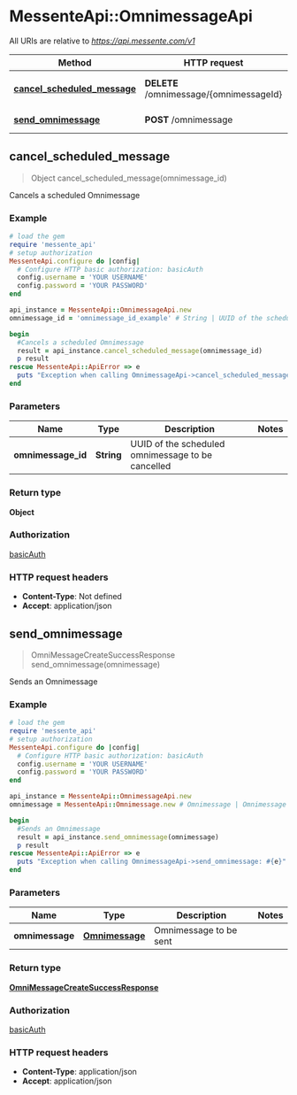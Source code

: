 # MessenteApi::OmnimessageApi

All URIs are relative to *https://api.messente.com/v1*

Method | HTTP request | Description
------------- | ------------- | -------------
[**cancel_scheduled_message**](OmnimessageApi.md#cancel_scheduled_message) | **DELETE** /omnimessage/{omnimessageId} | Cancels a scheduled Omnimessage
[**send_omnimessage**](OmnimessageApi.md#send_omnimessage) | **POST** /omnimessage | Sends an Omnimessage



## cancel_scheduled_message

> Object cancel_scheduled_message(omnimessage_id)

Cancels a scheduled Omnimessage

### Example

```ruby
# load the gem
require 'messente_api'
# setup authorization
MessenteApi.configure do |config|
  # Configure HTTP basic authorization: basicAuth
  config.username = 'YOUR USERNAME'
  config.password = 'YOUR PASSWORD'
end

api_instance = MessenteApi::OmnimessageApi.new
omnimessage_id = 'omnimessage_id_example' # String | UUID of the scheduled omnimessage to be cancelled

begin
  #Cancels a scheduled Omnimessage
  result = api_instance.cancel_scheduled_message(omnimessage_id)
  p result
rescue MessenteApi::ApiError => e
  puts "Exception when calling OmnimessageApi->cancel_scheduled_message: #{e}"
end
```

### Parameters


Name | Type | Description  | Notes
------------- | ------------- | ------------- | -------------
 **omnimessage_id** | **String**| UUID of the scheduled omnimessage to be cancelled | 

### Return type

**Object**

### Authorization

[basicAuth](../README.md#basicAuth)

### HTTP request headers

- **Content-Type**: Not defined
- **Accept**: application/json


## send_omnimessage

> OmniMessageCreateSuccessResponse send_omnimessage(omnimessage)

Sends an Omnimessage

### Example

```ruby
# load the gem
require 'messente_api'
# setup authorization
MessenteApi.configure do |config|
  # Configure HTTP basic authorization: basicAuth
  config.username = 'YOUR USERNAME'
  config.password = 'YOUR PASSWORD'
end

api_instance = MessenteApi::OmnimessageApi.new
omnimessage = MessenteApi::Omnimessage.new # Omnimessage | Omnimessage to be sent

begin
  #Sends an Omnimessage
  result = api_instance.send_omnimessage(omnimessage)
  p result
rescue MessenteApi::ApiError => e
  puts "Exception when calling OmnimessageApi->send_omnimessage: #{e}"
end
```

### Parameters


Name | Type | Description  | Notes
------------- | ------------- | ------------- | -------------
 **omnimessage** | [**Omnimessage**](Omnimessage.md)| Omnimessage to be sent | 

### Return type

[**OmniMessageCreateSuccessResponse**](OmniMessageCreateSuccessResponse.md)

### Authorization

[basicAuth](../README.md#basicAuth)

### HTTP request headers

- **Content-Type**: application/json
- **Accept**: application/json

